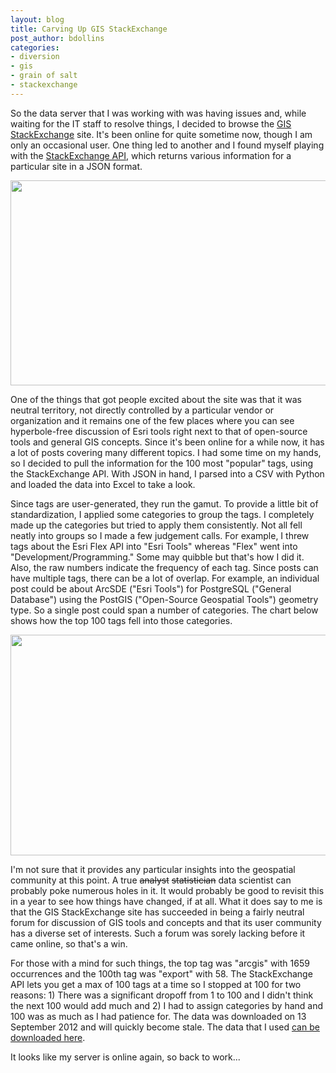 ```yaml
---
layout: blog
title: Carving Up GIS StackExchange
post_author: bdollins
categories:
- diversion
- gis
- grain of salt
- stackexchange
---
```


So the data server that I was working with was having issues and, while waiting for the IT staff to resolve things, I decided to browse the <a href="http://gis.stackexchange.com/" target="_blank">GIS StackExchange</a> site. It's been online for quite sometime now, though I am only an occasional user. One thing led to another and I found myself playing with the <a href="http://blog.stackoverflow.com/2012/09/stack-exchange-api-v2-1/" target="_blank">StackExchange API</a>, which returns various information for a particular site in a JSON format.

<img alt="" class="aligncenter size-large wp-image-2871" height="328" src="http://geobabble.files.wordpress.com/2012/09/gis_se_crop.png?w=1024" title="gis_se_crop" width="1024" />

One of the things that got people excited about the site was that it was neutral territory, not directly controlled by a particular vendor or organization and it remains one of the few places where you can see hyperbole-free discussion of Esri tools right next to that of open-source tools and general GIS concepts. Since it's been online for a while now, it has a lot of posts covering many different topics. I had some time on my hands, so I decided to pull the information for the 100 most "popular" tags, using the StackExchange API. With JSON in hand, I parsed into a CSV with Python and loaded the data into Excel to take a look.  <!--more-->

Since tags are user-generated, they run the gamut. To provide a little bit of standardization, I applied some categories to group the tags. I completely made up the categories but tried to apply them consistently. Not all fell neatly into groups so I made a few judgement calls. For example, I threw tags about the Esri Flex API into "Esri Tools" whereas "Flex" went into "Development/Programming." Some may quibble but that's how I did it. Also, the raw numbers indicate the frequency of each tag. Since posts can have multiple tags, there can be a lot of overlap. For example, an individual post could be about ArcSDE ("Esri Tools") for PostgreSQL ("General Database") using the PostGIS ("Open-Source Geospatial Tools") geometry type. So a single post could span a number of categories. The chart below shows how the top 100 tags fell into those categories.

<img alt="" class="aligncenter size-full wp-image-2863" height="353" src="http://geobabble.files.wordpress.com/2012/09/stackexchange_chart.png" title="stackexchange_chart" width="600" />

I'm not sure that it provides any particular insights into the geospatial community at this point. A true <del datetime="2012-09-13T22:49:27+00:00">analyst</del> <del datetime="2012-09-13T22:49:27+00:00">statistician</del> data scientist can probably poke numerous holes in it. It would probably be good to revisit this in a year to see how things have changed, if at all. What it does say to me is that the GIS StackExchange site has succeeded in being a fairly neutral forum for discussion of GIS tools and concepts and that its user community has a diverse set of interests. Such a forum was sorely lacking before it came online, so that's a win.

For those with a mind for such things, the top tag was "arcgis" with 1659 occurrences and the 100th tag was "export" with 58. The StackExchange API lets you get a max of 100 tags at a time so I stopped at 100 for two reasons: 1) There was a significant dropoff from 1 to 100 and I didn't think the next 100 would add much and 2) I had to assign categories by hand and 100 was as much as I had patience for. The data was downloaded on 13 September 2012 and will quickly become stale. The data that I used <a href="http://dl.dropbox.com/u/6749645/posts/gis_stackexchange.zip">can be downloaded here</a>.

It looks like my server is online again, so back to work...